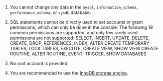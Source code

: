 
1. You cannot change any data in the `mysql`, `information_schema`, `performance_schema`, or `sysdb` database.

2. SQL statements cannot be directly used to set accounts or grant permissions, which can only be done in the console.
The following 19 common permissions are supported, and only few rarely used permissions are not supported:
SELECT, INSERT, UPDATE, DELETE, CREATE, DROP, REFERENCES, INDEX, ALTER
CREATE TEMPORARY TABLES, LOCK TABLES, EXECUTE, CREATE VIEW, SHOW VIEW
CREATE ROUTINE, ALTER ROUTINE, EVENT, TRIGGER, SHOW DATABASES

3. No root account is provided.

4. You are recommended to use the [InnoDB storage engine](https://cloud.tencent.com/document/product/237/5276).
